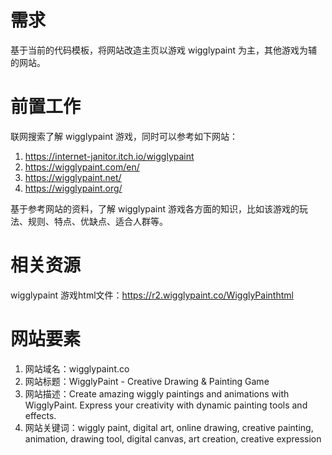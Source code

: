 # 需求

基于当前的代码模板，将网站改造主页以游戏 wigglypaint 为主，其他游戏为辅的网站。

# 前置工作

联网搜索了解 wigglypaint 游戏，同时可以参考如下网站：
1. https://internet-janitor.itch.io/wigglypaint
2. https://wigglypaint.com/en/
3. https://wigglypaint.net/
4. https://wigglypaint.org/

基于参考网站的资料，了解 wigglypaint 游戏各方面的知识，比如该游戏的玩法、规则、特点、优缺点、适合人群等。

# 相关资源

wigglypaint 游戏html文件：https://r2.wigglypaint.co/WigglyPainthtml

# 网站要素

1. 网站域名：wigglypaint.co
2. 网站标题：WigglyPaint - Creative Drawing & Painting Game
3. 网站描述：Create amazing wiggly paintings and animations with WigglyPaint. Express your creativity with dynamic painting tools and effects.
4. 网站关键词：wiggly paint, digital art, online drawing, creative painting, animation, drawing tool, digital canvas, art creation, creative expression